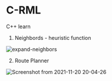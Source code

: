 # C-RML
C++ learn

1. Neighbords - heuristic function

![expand-neighbors](https://user-images.githubusercontent.com/64171425/139965509-1b8d2bb9-dc61-48c9-8081-3ca524c3e3ba.png)

2. Route Planner

![Screenshot from 2021-11-20 20-04-26](https://user-images.githubusercontent.com/64171425/142749131-c6fa9c67-c7f7-4f6f-b3cd-702dcd974d5c.png)

